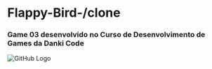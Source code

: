 # Flappy-Bird-/clone

### Game 03 desenvolvido no Curso de Desenvolvimento de Games da Danki Code

![GitHub Logo](/Flappy_Bird.gif)
